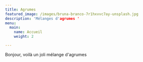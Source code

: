 ```yaml
---
title: Agrumes
featured_image: /images/bruna-branco-7r1hxvvc7ay-unsplash.jpg
description: 'Mélanges d'agrumes '
menu:
  main:
    name: Accueil
    weight: 2

---
```

Bonjour, voilà un joli mélange d'agrumes